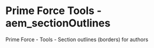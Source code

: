 # Prime Force Tools - aem_sectionOutlines
Prime Force - Tools - Section outlines (borders) for authors
